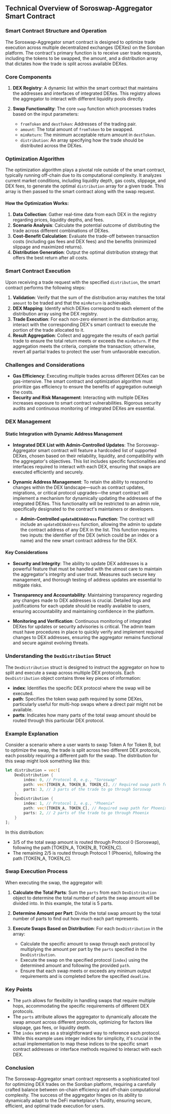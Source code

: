 ## Technical Overview of Soroswap-Aggregator Smart Contract

### Smart Contract Structure and Operation

The Soroswap-Aggregator smart contract is designed to optimize trade execution across multiple decentralized exchanges (DEXes) on the Soroban platform. The contract's primary function is to receive user trade requests, including the tokens to be swapped, the amount, and a distribution array that dictates how the trade is split across available DEXes. 

### Core Components

1. **DEX Registry**: A dynamic list within the smart contract that maintains the addresses and interfaces of integrated DEXes. This registry allows the aggregator to interact with different liquidity pools directly.

2. **Swap Functionality**: The core `swap` function which processes trades based on the input parameters:
    - `fromToken` and `destToken`: Addresses of the trading pair.
    - `amount`: The total amount of `fromToken` to be swapped.
    - `minReturn`: The minimum acceptable return amount in `destToken`.
    - `distribution`: An array specifying how the trade should be distributed across the DEXes.

### Optimization Algorithm

The optimization algorithm plays a pivotal role outside of the smart contract, typically running off-chain due to its computational complexity. It analyzes current market conditions, including liquidity depth, gas costs, slippage, and DEX fees, to generate the optimal `distribution` array for a given trade. This array is then passed to the smart contract along with the swap request.

#### How the Optimization Works:

1. **Data Collection**: Gather real-time data from each DEX in the registry regarding prices, liquidity depths, and fees.
2. **Scenario Analysis**: Calculate the potential outcome of distributing the trade across different combinations of DEXes.
3. **Cost-Benefit Calculation**: Evaluate the trade-off between transaction costs (including gas fees and DEX fees) and the benefits (minimized slippage and maximized returns).
4. **Distribution Generation**: Output the optimal distribution strategy that offers the best return after all costs.

### Smart Contract Execution

Upon receiving a trade request with the specified `distribution`, the smart contract performs the following steps:

1. **Validation**: Verify that the sum of the distribution array matches the total `amount` to be traded and that the `minReturn` is achievable.
2. **DEX Mapping**: Identify which DEXes correspond to each element of the distribution array using the DEX registry.
3. **Trade Execution**: For each non-zero element in the distribution array, interact with the corresponding DEX's smart contract to execute the portion of the trade allocated to it.
4. **Result Aggregation**: Collect and aggregate the results of each partial trade to ensure the total return meets or exceeds the `minReturn`. If the aggregation meets the criteria, complete the transaction; otherwise, revert all partial trades to protect the user from unfavorable execution.

### Challenges and Considerations

- **Gas Efficiency**: Executing multiple trades across different DEXes can be gas-intensive. The smart contract and optimization algorithm must prioritize gas efficiency to ensure the benefits of aggregation outweigh the costs.
- **Security and Risk Management**: Interacting with multiple DEXes increases exposure to smart contract vulnerabilities. Rigorous security audits and continuous monitoring of integrated DEXes are essential.

### DEX Management

#### Static Integration with Dynamic Address Management

- **Integrated DEX List with Admin-Controlled Updates**: The Soroswap-Aggregator smart contract will feature a hardcoded list of supported DEXes, chosen based on their reliability, liquidity, and compatibility with the aggregator's objectives. This list includes specific functionalities and interfaces required to interact with each DEX, ensuring that swaps are executed efficiently and securely.

- **Dynamic Address Management**: To retain the ability to respond to changes within the DEX landscape—such as contract updates, migrations, or critical protocol upgrades—the smart contract will implement a mechanism for dynamically updating the addresses of the integrated DEXes. This functionality will be restricted to an admin role, specifically designated to the contract's maintainers or developers.

    - **Admin-Controlled `updateDEXAddress` Function**: The contract will include an `updateDEXAddress` function, allowing the admin to update the contract address of any DEX in the list. This function requires two inputs: the identifier of the DEX (which could be an index or a name) and the new smart contract address for the DEX.

#### Key Considerations

- **Security and Integrity**: The ability to update DEX addresses is a powerful feature that must be handled with the utmost care to maintain the aggregator's integrity and user trust. Measures such secure key management, and thorough testing of address updates are essential to mitigate risks.

- **Transparency and Accountability**: Maintaining transparency regarding any changes made to DEX addresses is crucial. Detailed logs and justifications for each update should be readily available to users, ensuring accountability and maintaining confidence in the platform.

- **Monitoring and Verification**: Continuous monitoring of integrated DEXes for updates or security advisories is critical. The admin team must have procedures in place to quickly verify and implement required changes to DEX addresses, ensuring the aggregator remains functional and secure against evolving threats.

### Understanding the `DexDistribution` Struct

The `DexDistribution` struct is designed to instruct the aggregator on how to split and execute a swap across multiple DEX protocols. Each `DexDistribution` object contains three key pieces of information:

- **index**: Identifies the specific DEX protocol where the swap will be executed.
- **path**: Specifies the token swap path required by some DEXes, particularly useful for multi-hop swaps where a direct pair might not be available.
- **parts**: Indicates how many parts of the total swap amount should be routed through this particular DEX protocol.

### Example Explanation

Consider a scenario where a user wants to swap Token A for Token B, but to optimize the swap, the trade is split across two different DEX protocols, each possibly requiring a different path for the swap. The distribution for this swap might look something like this:

```rust
let distribution = vec![
    DexDistribution {
        index: 0, // Protocol 0, e.g., "Soroswap"
        path: vec![TOKEN_A, TOKEN_B, TOKEN_C], // Required swap path for Soroswap
        parts: 3, // 3 parts of the trade to go through Soroswap
    },
    DexDistribution {
        index: 1, // Protocol 1, e.g., "Phoenix"
        path: vec![TOKEN_A, TOKEN_C], // Required swap path for Phoenix
        parts: 2, // 2 parts of the trade to go through Phoenix
    }
];
```

In this distribution:
- 3/5 of the total swap amount is routed through Protocol 0 (Soroswap), following the path [TOKEN_A, TOKEN_B, TOKEN_C].
- The remaining 2/5 is routed through Protocol 1 (Phoenix), following the path [TOKEN_A, TOKEN_C].

### Swap Execution Process

When executing the swap, the aggregator will:
1. **Calculate the Total Parts**: Sum the `parts` from each `DexDistribution` object to determine the total number of parts the swap amount will be divided into. In this example, the total is 5 parts.
   
2. **Determine Amount per Part**: Divide the total swap amount by the total number of parts to find out how much each part represents.

3. **Execute Swaps Based on Distribution**: For each `DexDistribution` in the array:
    - Calculate the specific amount to swap through each protocol by multiplying the amount per part by the `parts` specified in the `DexDistribution`.
    - Execute the swap on the specified protocol (`index`) using the determined amount and following the provided `path`.
    - Ensure that each swap meets or exceeds any minimum output requirements and is completed before the specified `deadline`.

### Key Points

- The `path` allows for flexibility in handling swaps that require multiple hops, accommodating the specific requirements of different DEX protocols.
- The `parts` attribute allows the aggregator to dynamically allocate the swap amount across different protocols, optimizing for factors like slippage, gas fees, or liquidity depth.
- The `index` serves as a straightforward way to reference each protocol. While this example uses integer indices for simplicity, it's crucial in the actual implementation to map these indices to the specific smart contract addresses or interface methods required to interact with each DEX.

### Conclusion

The Soroswap-Aggregator smart contract represents a sophisticated tool for optimizing DEX trades on the Soroban platform, requiring a carefully crafted balance between on-chain efficiency and off-chain computational complexity. The success of the aggregator hinges on its ability to dynamically adapt to the DeFi marketplace's fluidity, ensuring secure, efficient, and optimal trade execution for users.